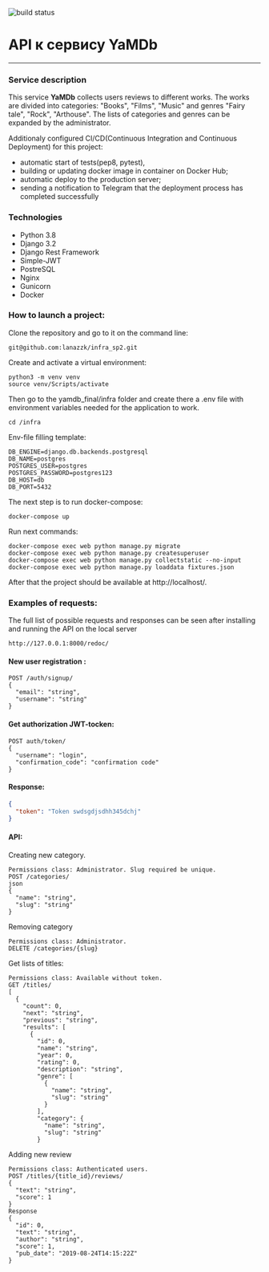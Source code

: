 ![build status](https://github.com/lanazzk/yamdb_final/actions/workflows/yamdb_workflow.yml/badge.svg)
# API к сервису YaMDb 

---

### Service description

This service **YaMDb** collects users reviews to different works. The works are divided into categories: "Books", "Films", "Music" and genres "Fairy tale", "Rock", "Arthouse". The lists of categories and genres can be expanded by the administrator. 

Additionaly configured CI/CD(Continuous Integration and Continuous Deployment) for this project:
  - automatic start of tests(pep8, pytest),
  - building or updating docker image in container on Docker Hub; 
  - automatic deploy to the production server;
  - sending a notification to Telegram that the deployment process has completed successfully

### Technologies
- Python 3.8
- Django 3.2
- Django Rest Framework
- Simple-JWT
- PostreSQL
- Nginx
- Gunicorn
- Docker

### How to launch a project:

Clone the repository and go to it on the command line:
```
git@github.com:lanazzk/infra_sp2.git
```
Create and activate a virtual environment:
```
python3 -m venv venv
source venv/Scripts/activate
```
Then go to the yamdb_final/infra folder and create there a .env file with environment variables needed for the application to work.
```
cd /infra
```
Env-file filling template:
```
DB_ENGINE=django.db.backends.postgresql
DB_NAME=postgres
POSTGRES_USER=postgres
POSTGRES_PASSWORD=postgres123
DB_HOST=db
DB_PORT=5432
```

The next step is to run docker-compose:
```
docker-compose up

```
Run next commands:

```
docker-compose exec web python manage.py migrate
docker-compose exec web python manage.py createsuperuser
docker-compose exec web python manage.py collectstatic --no-input
docker-compose exec web python manage.py loaddata fixtures.json
```
After that the project should be available at http://localhost/.

### Examples of requests:
The full list of possible requests and responses can be seen after installing and running the API on the local server

`http://127.0.0.1:8000/redoc/`

#### New user registration :
```
POST /auth/signup/
{
  "email": "string",
  "username": "string"
}
```
#### Get authorization JWT-tocken:
```
POST auth/token/
{
  "username": "login",
  "confirmation_code": "confirmation code"
}
```
#### Response:

```json
{
  "token": "Token swdsgdjsdhh345dchj"
}
```
#### API:
Creating new category.
```
Permissions class: Administrator. Slug required be unique.
POST /categories/
json
{
  "name": "string",
  "slug": "string"
}
```
Removing category
```
Permissions class: Administrator.
DELETE /categories/{slug}
```
Get lists of titles:
```
Permissions class: Available without token.
GET /titles/
[
  {
    "count": 0,
    "next": "string",
    "previous": "string",
    "results": [
      {
        "id": 0,
        "name": "string",
        "year": 0,
        "rating": 0,
        "description": "string",
        "genre": [
          {
            "name": "string",
            "slug": "string"
          }
        ],
        "category": {
          "name": "string",
          "slug": "string"
        }
```
Adding new review
```
Permissions class: Authenticated users.
POST /titles/{title_id}/reviews/
{
  "text": "string",
  "score": 1
}
Response
{
  "id": 0,
  "text": "string",
  "author": "string",
  "score": 1,
  "pub_date": "2019-08-24T14:15:22Z"
}
```
